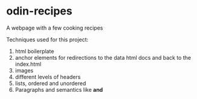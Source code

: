 # odin-recipes
A webpage with a few cooking recipes

Techniques used for this project:
1. html boilerplate
2. anchor elements for redirections to the data html docs and back to the index.html
3. images
4. different levels of headers
5. lists, ordered and unordered
6. Paragraphs and semantics like <b> and <i>
